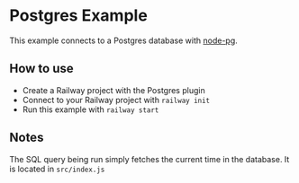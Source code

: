 # Postgres Example

This example connects to a Postgres database with [node-pg](https://www.npmjs.com/package/pg).

## How to use

- Create a Railway project with the Postgres plugin
- Connect to your Railway project with `railway init`
- Run this example with `railway start`

## Notes

The SQL query being run simply fetches the current time in the database. It is located in `src/index.js`
